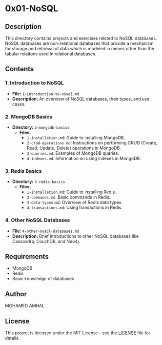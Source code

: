 # 0x01-NoSQL

## Description
This directory contains projects and exercises related to NoSQL databases. NoSQL databases are non-relational databases that provide a mechanism for storage and retrieval of data which is modeled in means other than the tabular relations used in relational databases.

## Contents

### 1. Introduction to NoSQL
- **File:** `1-introduction-to-nosql.md`
- **Description:** An overview of NoSQL databases, their types, and use cases.

### 2. MongoDB Basics
- **Directory:** `2-mongodb-basics`
  - **Files:**
    - `1-installation.md`: Guide to installing MongoDB.
    - `2-crud-operations.md`: Instructions on performing CRUD (Create, Read, Update, Delete) operations in MongoDB.
    - `3-queries.md`: Examples of MongoDB queries.
    - `4-indexes.md`: Information on using indexes in MongoDB.

### 3. Redis Basics
- **Directory:** `3-redis-basics`
  - **Files:**
    - `1-installation.md`: Guide to installing Redis.
    - `2-commands.md`: Basic commands in Redis.
    - `3-data-types.md`: Overview of Redis data types.
    - `4-transactions.md`: Using transactions in Redis.

### 4. Other NoSQL Databases
- **File:** `4-other-nosql-databases.md`
- **Description:** Brief introductions to other NoSQL databases like Cassandra, CouchDB, and Neo4j.

## Requirements
- MongoDB
- Redis
- Basic knowledge of databases

## Author
MOHAMED AMHAL

## License
This project is licensed under the MIT License - see the [LICENSE](LICENSE) file for details.
